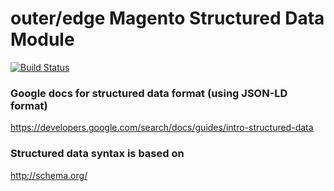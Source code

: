 outer/edge Magento Structured Data Module
============================================


[![Build Status](https://travis-ci.org/outeredge/magento-structured-data-module.svg?branch=master)](https://travis-ci.org/outeredge/magento-structured-data-module)


### Google docs for structured data format (using JSON-LD format)
https://developers.google.com/search/docs/guides/intro-structured-data

### Structured data syntax is based on
http://schema.org/